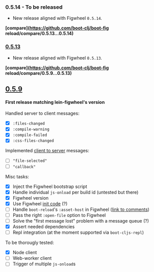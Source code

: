 ### 0.5.14 - To be released

- New release aligned with Figwheel `0.5.14`.

**[compare](https://github.com/boot-clj/boot-fig reload/compare/0.5.13...0.5.14)**

### [0.5.13](https://github.com/boot-clj/boot-figreload/releases/tag/0.5.13)

- New release aligned with Figwheel `0.5.13`.

**[compare](https://github.com/boot-clj/boot-fig reload/compare/0.5.9...0.5.13)**

## [0.5.9](https://github.com/boot-clj/boot-figreload/tag/0.5.9)

#### First release matching lein-figwheel's version

Handled server to client messages:

- [x] `:files-changed`
- [x] `:compile-warning`
- [x] `:compile-failed`
- [x] `:css-files-changed`

Implemented [client to server](https://github.com/arichiardi/lein-figwheel/blob/boot-reload-changes/sidecar/src/figwheel_sidecar/components/figwheel_server.clj#L75) messages:

- [ ] `"file-selected"` 
- [ ] `"callback"`

Misc tasks:

- [x] Inject the Figwheel bootstrap script
- [x] Handle individual `js-onload` per build id (untested but there)
- [x] Figwheel version
- [x] Use Figwheel [init code](https://github.com/bhauman/lein-figwheel/blob/cc2d188ab041fc92551d3c4a8201729c47fe5846/sidecar/src/figwheel_sidecar/build_middleware/injection.clj#L171) (?)
- [ ] Handle `boot-reload`'s `:asset-host` in Figwheel ([link to comments](https://github.com/adzerk-oss/boot-reload/commit/e27e330d9f688875ba19d56e825cd9e81013e58e#commitcomment-20350456))
- [ ] Pass the right `:open-file` option to Figwheel
- [ ] Solve the "first message lost" problem with a message queue (?) 
- [x] Assert needed dependencies
- [ ] Repl integration (at the moment supported via `boot-cljs-repl`)

To be thorougly tested:

- [x] Node client
- [ ] Web-worker client
- [ ] Trigger of multiple `js-onload`s
